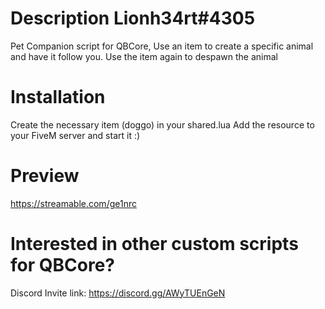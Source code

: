 # Description Lionh34rt#4305
Pet Companion script for QBCore,
Use an item to create a specific animal and have it follow you.
Use the item again to despawn the animal

# Installation
Create the necessary item (doggo) in your shared.lua
Add the resource to your FiveM server and start it :)

# Preview
https://streamable.com/ge1nrc

# Interested in other custom scripts for QBCore?
Discord Invite link: https://discord.gg/AWyTUEnGeN
